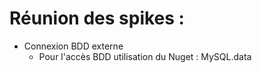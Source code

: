 # Réunion des spikes :
* Connexion BDD externe
    * Pour l'accès BDD utilisation du Nuget : MySQL.data